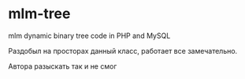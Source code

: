 # mlm-tree
mlm dynamic binary tree code in PHP and MySQL

Раздобыл на просторах данный класс, работает все замечательно.

Автора разыскать так и не смог
